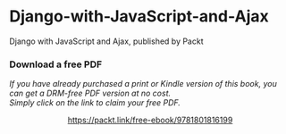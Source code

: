 # Django-with-JavaScript-and-Ajax
Django with JavaScript and Ajax, published by Packt
### Download a free PDF

 <i>If you have already purchased a print or Kindle version of this book, you can get a DRM-free PDF version at no cost.<br>Simply click on the link to claim your free PDF.</i>
<p align="center"> <a href="https://packt.link/free-ebook/9781801816199">https://packt.link/free-ebook/9781801816199 </a> </p>